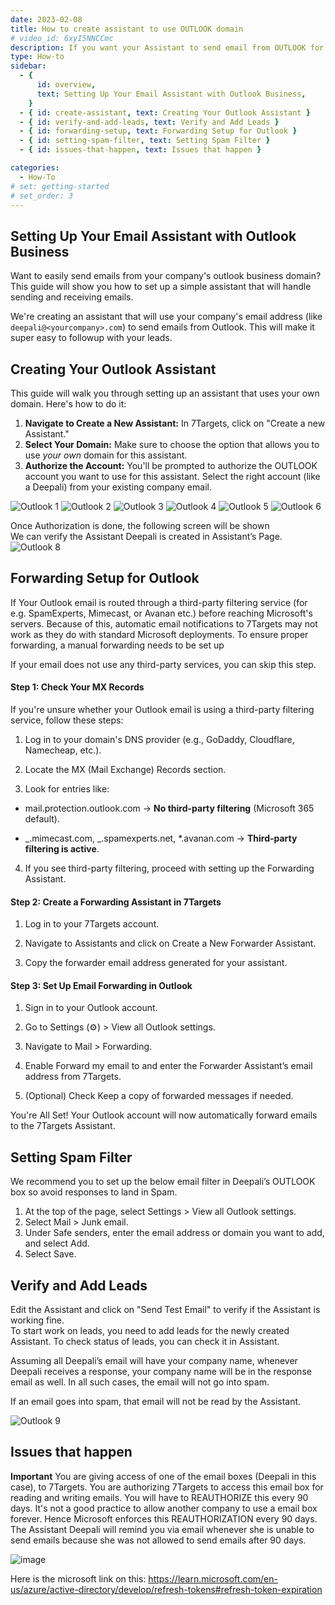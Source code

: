 ```yaml
---
date: 2023-02-08
title: How to create assistant to use OUTLOOK domain
# video_id: 6xyI5NNCCmc
description: If you want your Assistant to send email from OUTLOOK for Business with your company domain, then you can use this feature.
type: How-to
sidebar:
  - {
      id: overview,
      text: Setting Up Your Email Assistant with Outlook Business,
    }
  - { id: create-assistant, text: Creating Your Outlook Assistant }
  - { id: verify-and-add-leads, text: Verify and Add Leads }
  - { id: forwarding-setup, text: Forwarding Setup for Outlook }
  - { id: setting-spam-filter, text: Setting Spam Filter }
  - { id: issues-that-happen, text: Issues that happen }

categories:
  - How-To
# set: getting-started
# set_order: 3
---
```


## Setting Up Your Email Assistant with Outlook Business

Want to easily send emails from your company's outlook business domain? This guide will show you how to set up a simple assistant that will handle sending and receiving emails.

We're creating an assistant that will use your company's email address (like `deepali@<yourcompany>.com`) to send emails from Outlook. This will make it super easy to followup with your leads.

## Creating Your Outlook Assistant

This guide will walk you through setting up an assistant that uses your own domain. Here's how to do it:

1.  **Navigate to Create a New Assistant:** In 7Targets, click on "Create a new Assistant."
2.  **Select Your Domain:** Make sure to choose the option that allows you to use _your own_ domain for this assistant.
3.  **Authorize the Account:** You'll be prompted to authorize the OUTLOOK account you want to use for this assistant. Select the right account (like a Deepali) from your existing company email.

![Outlook 1](../../images/outlook_image1.png)
![Outlook 2](../../images/outlook_image2.png)
![Outlook 3](../../images/outlook_image3.png)
![Outlook 4](../../images/outlook_image4.jpg)
![Outlook 5](../../images/outlook_image5.jpg)
![Outlook 6](../../images/outlook_image6.jpg)

Once Authorization is done, the following screen will be shown  
We can verify the Assistant Deepali is created in Assistant’s Page.
![Outlook 8](../../images/outlook_image8.jpg)

## Forwarding Setup for Outlook

If Your Outlook email is routed through a third-party filtering service (for e.g. SpamExperts, Mimecast, or Avanan etc.) before reaching Microsoft's servers. Because of this, automatic email notifications to 7Targets may not work as they do with standard Microsoft deployments. To ensure proper forwarding, a manual forwarding needs to be set up

If your email does not use any third-party services, you can skip this step.

#### Step 1: Check Your MX Records

If you're unsure whether your Outlook email is using a third-party filtering service, follow these steps:

1. Log in to your domain's DNS provider (e.g., GoDaddy, Cloudflare, Namecheap, etc.).

2. Locate the MX (Mail Exchange) Records section.

3. Look for entries like:

- mail.protection.outlook.com → **No third-party filtering** (Microsoft 365 default).

- _.mimecast.com, _.spamexperts.net, \*.avanan.com → **Third-party filtering is active**.

4. If you see third-party filtering, proceed with setting up the Forwarding Assistant.

#### Step 2: Create a Forwarding Assistant in 7Targets

1. Log in to your 7Targets account.

2. Navigate to Assistants and click on Create a New Forwarder Assistant.

3. Copy the forwarder email address generated for your assistant.

#### Step 3: Set Up Email Forwarding in Outlook

1. Sign in to your Outlook account.

2. Go to Settings (⚙️) > View all Outlook settings.

3. Navigate to Mail > Forwarding.

4. Enable Forward my email to and enter the Forwarder Assistant’s email address from 7Targets.

5. (Optional) Check Keep a copy of forwarded messages if needed.

You're All Set!
Your Outlook account will now automatically forward emails to the 7Targets Assistant.

## Setting Spam Filter

We recommend you to set up the below email filter in Deepali’s OUTLOOK box so avoid responses to land in Spam.

1. At the top of the page, select Settings > View all Outlook settings.
2. Select Mail > Junk email.
3. Under Safe senders, enter the email address or domain you want to add, and select Add.
4. Select Save.

## Verify and Add Leads

Edit the Assistant and click on "Send Test Email" to verify if the Assistant is working fine.  
To start work on leads, you need to add leads for the newly created Assistant. To check status of leads, you can check it in Assistant.

Assuming all Deepali’s email will have your company name, whenever Deepali receives a response, your company name will be in the response email as well. In all such cases, the email will not go into spam.

If an email goes into spam, that email will not be read by the Assistant.

![Outlook 9](../../images/outlook_image9.png)

## Issues that happen

**Important**
You are giving access of one of the email boxes (Deepali in this case), to 7Targets.
You are authorizing 7Targets to access this email box for reading and writing emails.
You will have to REAUTHORIZE this every 90 days.
It's not a good practice to allow another company to use a email box forever. Hence Microsoft enforces this REAUTHORIZATION every 90 days.
The Assistant Deepali will remind you via email whenever she is unable to send emails because she was not allowed to send emails after 90 days.

![image](../../images/microsoft-block-account.png)

Here is the microsoft link on this: https://learn.microsoft.com/en-us/azure/active-directory/develop/refresh-tokens#refresh-token-expiration
